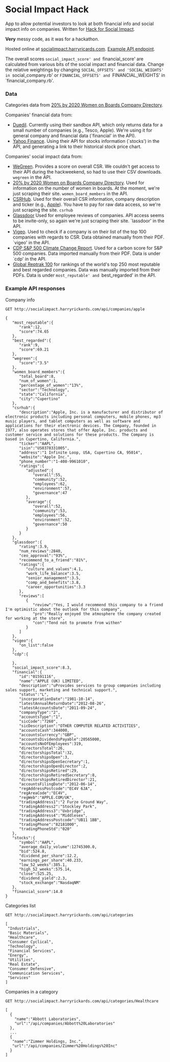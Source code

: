 # Social Impact Hack

App to allow potential investors to look at both financial info and social impact info on companies. Written for [Hack for Social Impact](http://rewiredstate.org/hacks/hackforsocialimpact).

**Very** messy code, as it was for a hackathon.

Hosted online at [socialimpact.harryricards.com](http://socialimpact.harryrickards.com). [Example API endpoint](http://socialimpact.harryrickards.com/api/companies/apple).

The overall scores `social_impact_score' and `financial_score' are calculated from various bits of the social impact and financial data. Change the relative weightings by changing `SOCIAL_OFFSETS' and 'SOCIAL_WEIGHTS' in `social_company.rb' or `FINANCIAL_OFFSETS' and `FINANCIAL_WEIGHTS' in `financial_company.rb'.

### Data
Categories data from [20% by 2020 Women on Boards Company Directory](http://www.2020wob.com/company-directory).

Companies' financial data from:

 * [Duedil](https://www.duedil.com/). Currently using their sandbox API, which only returns data for a small number of companies (e.g., Tesco, Apple). We're using it for general company and financial data (`financial' in the API).
 * [Yahoo Finance](http://finance.yahoo.com/q?s=AAPL). Using their API for stocks information (`stocks') in the API, and generating a link to their historical stock price chart.

Companies' social impact data from:

 * [WeGreen](http://wegreen.de). Provides a score on overall CSR. We couldn't get access to their API during the hackweekend, so had to use their CSV downloads. `wegreen` in the API.
 * [20% by 2020 Women on Boards Company Directory](http://www.2020wob.com/company-directory). Used for information on the number of women in boards. At the moment, we're just scraping their site. `women_board_members` in the API.
 * [CSRHub](http://www.csrhub.com). Used for their overall CSR information, company description and ticker (e.g., [Apple](http://www.csrhub.com/CSR_and_sustainability_information/Apple-Inc/)). You have to pay for raw data access, so we're just scraping the site. `csrhub`
 * [Glassdoor](http://www.glassdoor.com/) Used for employee reviews of companies. API access seems to be invite-only, so again we're just scraping their site. `lassdoor' in the API.
 * [Vigeo](http://www.vigeo.com/csr-rating-agency/en/how-are-companies-worldwide-performing-against-csr-objectives). Used to check if a company is on their list of the top 100 companies with regards to CSR. Data obtained manually from their PDF. `vigeo' in the API.
 * [CDP S&P 500 Climate Change Report](https://www.cdp.net/CDPResults/CDP-SP500-climate-report-2013.pdf). Used for a carbon score for S&P 500 companies. Data imported manually from their PDF. Data is under `cdp' in the API.
 * [Global Reptrak 100](http://www.reputationinstitute.com/thought-leadership/global-reptrak-100) for rankings of the world's top 250 most reputable and best regarded companies. Data was manually imported from their PDFs. Data is under `most_reputable' and `best_regarded' in the API.

### Example API responses
Company info

    GET http://socialimpact.harryrickards.com/api/companies/apple

    {
       "most_reputable":{
          "rank":12,
          "score":74.65
       },
       "best_regarded":{
          "rank":9,
          "score":69.21
       },
       "wegreen":{
          "score":"3.5"
       },
       "women_board_members":{
          "total_board":8,
          "num_of_women":1,
          "percentage_of_women":"13%",
          "sector":"Technology",
          "state":"California",
          "city":"Cupertino"
       },
       "csrhub":{
          "description":"Apple, Inc. is a manufacturer and distributor of electronic products including personal computers, mobile phones, mp3 music players, and tablet computers as well as software and applications for their electronic devices. The Company, founded in 1977, also operates stores that offer Apple, Inc. products and customer service and solutions for these products. The Company is based in Cupertino, California.",
          "ticker":"AAPL",
          "isin":"US0378331005",
          "address":"1 Infinite Loop, USA, Cupertino CA, 95014",
          "website":"Apple Inc.",
          "phone_number":"1-408-9961010",
          "ratings":{
             "adjusted":{
                "overall":55,
                "community":52,
                "employees":62,
                "environment":57,
                "governance":47
             },
             "average":{
                "overall":52,
                "community":53,
                "employees":56,
                "environment":52,
                "governance":50
             }
          }
       },
       "glassdoor":{
          "rating":3.9,
          "num_reviews":2840,
          "ceo_approval":"93%",
          "recommend_to_a_friend":"81%",
          "ratings":{
             "culture_and_values":4.1,
             "work_life_balance":3.5,
             "senior_management":3.5,
             "comp_and_benefits":3.8,
             "career_opportunities":3.3
          },
          "reviews":[
             {
                "review":"Yes, I would recommend this company to a friend  I'm optimistic about the outlook for this company",
                "pro":"Really enjoyed the atmosphere the company created for working at the store",
                "con":"Tend not to promote from withen"
             }
          ]
       },
       "vigeo":{
          "on_list":false
       },
       "cdp":{
    
       },
       "social_impact_score":8.3,
       "financial":{
          "id":"01591116",
          "name":"APPLE (UK) LIMITED",
          "description":"uProvides services to group companies including sales support, marketing and technical support.",
          "status":"L",
          "incorporationDate":"1981-10-14",
          "latestAnnualReturnDate":"2012-08-26",
          "latestAccountsDate":"2011-09-24",
          "companyType":"2",
          "accountsType":"1",
          "sicCode":"7260",
          "sicDescription":"OTHER COMPUTER RELATED ACTIVITIES",
          "accountsCash":344000,
          "accountsCurrency":"GBP",
          "accountsDividendsPayable":20565000,
          "accountsNoOfEmployees":319,
          "directorsTotal":26,
          "directorshipsTotal":32,
          "directorshipsOpen":3,
          "directorshipsOpenSecretary":1,
          "directorshipsOpenDirector":2,
          "directorshipsRetired":29,
          "directorshipsRetiredSecretary":8,
          "directorshipsRetiredDirector":21,
          "accountsFilingDate":"2012-06-14",
          "regAddressPostcode":"EC4V 6JA",
          "regAreaCode":"EC4V",
          "regWeb":"APPLE.COM/UK",
          "tradingAddress1":"2 Furze Ground Way",
          "tradingAddress2":"Stockley Park",
          "tradingAddress3":"Uxbridge",
          "tradingAddress4":"Middlesex",
          "tradingAddressPostcode":"UB11 1BB",
          "tradingPhone":"82181000",
          "tradingPhoneStd":"020"
       },
       "stocks":{
          "symbol":"AAPL",
          "average_daily_volume":12745300.0,
          "bid":524.8,
          "dividend_per_share":12.2,
          "earnings_per_share":40.233,
          "low_52_weeks":385.1,
          "high_52_weeks":575.14,
          "close":525.25,
          "dividend_yield":2.3,
          "stock_exchange":"NasdaqNM"
       },
       "financial_score":14.0
    }


Categories list

    GET http://socialimpact.harryrickards.com/api/categories

    [
     "Industrials",
     "Basic Materials",
     "Healthcare",
     "Consumer Cyclical",
     "Technology",
     "Financial Services",
     "Energy",
     "Utilities",
     "Real Estate",
     "Consumer Defensive",
     "Communication Services",
     "Services"
    ]


Companies in a category

    GET http://socialimpact.harryrickards.com/api/categories/Healthcare

    [
      {
        "name":"Abbott Laboratories",
        "url":"/api/companies/Abbott%20Laboratories"
      },
      ...
      {
       "name":"Zimmer Holdings, Inc.",
       "url":"/api/companies/Zimmer%20Holdings%20Inc"
      }
    ]
